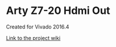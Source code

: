# Arty Z7-20 Hdmi Out 
Created for Vivado 2016.4

[Link to the project wiki](https://reference.digilentinc.com/learn/programmable-logic/tutorials/arty-z7-hdmi-demo/start)


